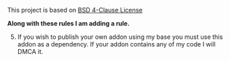 This project is based on [BSD 4-Clause License](https://spdx.org/licenses/BSD-4-Clause.html)

**Along with these rules I am adding a rule.**

5. If you wish to publish your own addon using my base you must
   use this addon as a dependency. If your addon contains any of my code
   I will DMCA it.
